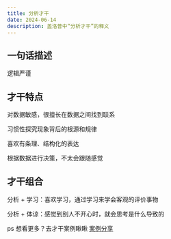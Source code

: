 ```yaml
---
title: 分析才干
date: 2024-06-14
description: 盖洛普中“分析才干”的释义
---
```


## 一句话描述

逻辑严谨

## 才干特点

对数据敏感，很擅长在数据之间找到联系

习惯性探究现象背后的根源和规律

喜欢有条理、结构化的表达

根据数据进行决策，不太会跟随感觉

## 才干组合

分析 + 学习：喜欢学习，通过学习来学会客观的评价事物

分析 + 体谅：感觉到别人不开心时，就会思考是什么导致的

ps 想看更多？去才干案例瞅瞅 [案例分享](https://gallupblog.com/case)